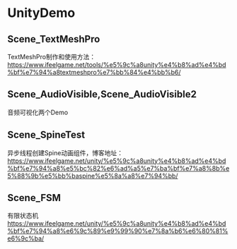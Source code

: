 # UnityDemo
## Scene_TextMeshPro
TextMeshPro制作和使用方法：https://www.ifeelgame.net/tools/%e5%9c%a8unity%e4%b8%ad%e4%bd%bf%e7%94%a8textmeshpro%e7%bb%84%e4%bb%b6/

## Scene_AudioVisible,Scene_AudioVisible2
音频可视化两个Demo

## Scene_SpineTest
异步线程创建Spine动画组件，博客地址：https://www.ifeelgame.net/unity/%e5%9c%a8unity%e4%b8%ad%e4%bd%bf%e7%94%a8%e5%bc%82%e6%ad%a5%e7%ba%bf%e7%a8%8b%e5%88%9b%e5%bb%baspine%e5%8a%a8%e7%94%bb/

## Scene_FSM
有限状态机
https://www.ifeelgame.net/unity/%e5%9c%a8unity%e4%b8%ad%e4%bd%bf%e7%94%a8%e6%9c%89%e9%99%90%e7%8a%b6%e6%80%81%e6%9c%ba/
